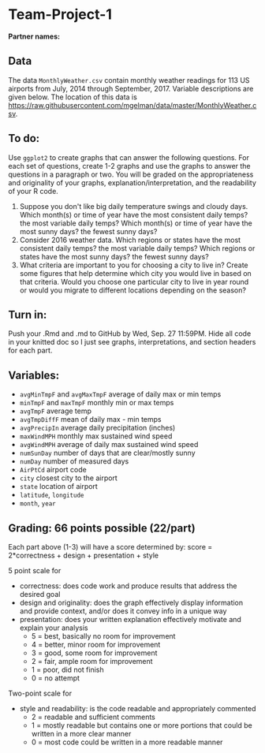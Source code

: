 # Team-Project-1

**Partner names:**

## Data
The data `MonthlyWeather.csv` contain monthly weather readings for 113 US airports from July, 2014 through September, 2017. Variable descriptions are given below. The location of this data is https://raw.githubusercontent.com/mgelman/data/master/MonthlyWeather.csv. 

## To do:
Use `ggplot2` to create graphs that can answer the following questions. For each set of questions, create 1-2 graphs and use the graphs to answer the questions in a paragraph or two. You will be graded on the appropriateness and originality of your graphs, explanation/interpretation, and the readability of your R code.

1. Suppose you don't like big daily temperature swings and cloudy days. Which month(s) or time of year have the most consistent daily temps? the most variable daily temps? Which month(s) or time of year have the most sunny days? the fewest sunny days?
2. Consider 2016 weather data. Which regions or states  have the most consistent daily temps? the most variable daily temps? Which regions or states have the most sunny days? the fewest sunny days?
3. What criteria are important to you for choosing a city to live in? Create some figures that help determine which city you would live in based on that criteria. Would you choose one particular city to live in year round or would you migrate to different locations depending on the season?

## Turn in:
Push your .Rmd and .md to GitHub by Wed, Sep. 27 11:59PM. Hide all code in your knitted doc so I just see graphs, interpretations, and section headers for each part. 

## Variables:

- `avgMinTmpF` and `avgMaxTmpF` average of daily max or min temps
- `minTmpF` and `maxTmpF` monthly min or max temps 
- `avgTmpF` average temp 
- `avgTmpDiffF` mean of daily max - min temps
- `avgPrecipIn` average daily precipitation (inches)
- `maxWindMPH` monthly max sustained wind speed
- `avgWindMPH` average of daily max sustained wind speed
- `numSunDay` number of days that are clear/mostly sunny
- `numDay` number of measured days 
- `AirPtCd` airport code
- `city` closest city to the airport
- `state` location of airport
- `latitude`, `longitude`
- `month`, `year`

## Grading: 66 points possible (22/part)

Each part above (1-3) will have a score determined by:
score = 2*correctness + design + presentation + style

5 point scale for 

- correctness: does code work and produce results that address the desired goal
- design and originality: does the graph effectively display information and provide context, and/or does it convey info in a unique way
- presentation: does your written explanation effectively motivate and explain your analysis  
  - 5 = best, basically no room for improvement
  - 4 = better, minor room for improvement
  - 3 = good, some room for improvement
  - 2 = fair, ample room for improvement
  - 1 = poor, did not finish
  - 0 = no attempt

Two-point scale for

- style and readability: is the code readable and appropriately commented
  - 2 = readable and sufficient comments
  - 1 = mostly readable but contains one or more portions that could be written in a more clear manner
  - 0 = most code could be written in a more readable manner 

